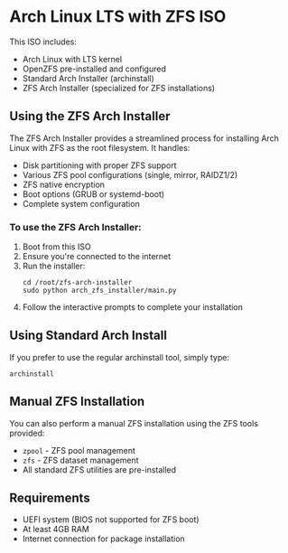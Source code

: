 # Arch Linux LTS with ZFS ISO

This ISO includes:
- Arch Linux with LTS kernel
- OpenZFS pre-installed and configured
- Standard Arch Installer (archinstall)
- ZFS Arch Installer (specialized for ZFS installations)

## Using the ZFS Arch Installer

The ZFS Arch Installer provides a streamlined process for installing Arch Linux with ZFS as the root filesystem. It handles:

- Disk partitioning with proper ZFS support
- Various ZFS pool configurations (single, mirror, RAIDZ1/2) 
- ZFS native encryption
- Boot options (GRUB or systemd-boot)
- Complete system configuration

### To use the ZFS Arch Installer:

1. Boot from this ISO
2. Ensure you're connected to the internet
3. Run the installer:
   ```
   cd /root/zfs-arch-installer
   sudo python arch_zfs_installer/main.py
   ```
4. Follow the interactive prompts to complete your installation

## Using Standard Arch Install

If you prefer to use the regular archinstall tool, simply type:
```
archinstall
```

## Manual ZFS Installation

You can also perform a manual ZFS installation using the ZFS tools provided:
- `zpool` - ZFS pool management
- `zfs` - ZFS dataset management
- All standard ZFS utilities are pre-installed

## Requirements

- UEFI system (BIOS not supported for ZFS boot)
- At least 4GB RAM
- Internet connection for package installation 
